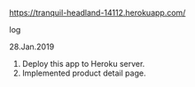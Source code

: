https://tranquil-headland-14112.herokuapp.com/

log

28.Jan.2019 
1. Deploy this app to Heroku server.
2. Implemented product detail page.